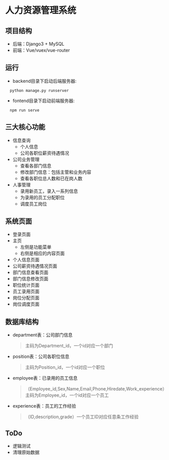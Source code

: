 # 人力资源管理系统

## 项目结构

- 后端：Django3 + MySQL
- 前端：Vue/vuex/vue-router

## 运行

- backend目录下启动后端服务器:

```
  python manage.py runserver
```
- fontend目录下启动前端服务器:
```
  npm run serve
```

## 三大核心功能

- 信息查询
  - 个人信息
  - 公司各职位薪资待遇情况
- 公司业务管理
  - 查看各部门信息
  - 修改部门信息：包括主管和业务内容
  - 查看各职位总人数和已在岗人数
- 人事管理
  - 录用新员工，录入一系列信息
  - 为录用的员工分配职位
  - 调度员工岗位


## 系统页面

- 登录页面
- 主页
  - 左侧是功能菜单
  - 右侧是相应的内容页面
- 个人信息页面
- 公司薪资待遇情况页面
- 部门信息查看页面
- 部门信息修改页面
- 职位统计页面
- 员工录用页面
- 岗位分配页面
- 岗位调度页面

## 数据库结构

- department表：公司部门信息
  > 主码为Department_id，一个id对应一个部门
- position表：公司各职位信息
  > 主码为Position_id，一个id对应一个职位
- employee表：已录用的员工信息
  > （Employee_id,Sex,Name,Email,Phone,Hiredate,Work_experience）
  > 主码为Employee_id，一个id对应一个员工
- experience表：员工的工作经验
  > （ID,description,grade）一个员工ID对应任意条工作经验

## ToDo

- 逻辑测试
- 清理原始数据
